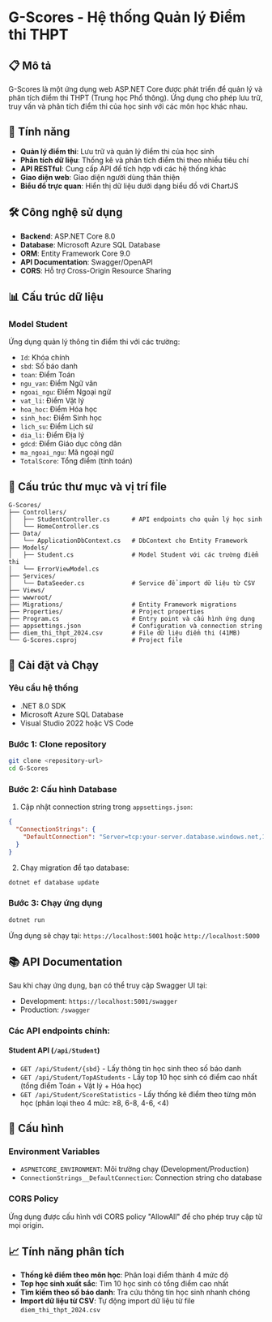 # G-Scores - Hệ thống Quản lý Điểm thi THPT

## 📋 Mô tả

G-Scores là một ứng dụng web ASP.NET Core được phát triển để quản lý và phân tích điểm thi THPT (Trung học Phổ thông). Ứng dụng cho phép lưu trữ, truy vấn và phân tích điểm thi của học sinh với các môn học khác nhau.

## 🚀 Tính năng

- **Quản lý điểm thi**: Lưu trữ và quản lý điểm thi của học sinh
- **Phân tích dữ liệu**: Thống kê và phân tích điểm thi theo nhiều tiêu chí
- **API RESTful**: Cung cấp API để tích hợp với các hệ thống khác
- **Giao diện web**: Giao diện người dùng thân thiện
- **Biểu đồ trực quan**: Hiển thị dữ liệu dưới dạng biểu đồ với ChartJS

## 🛠️ Công nghệ sử dụng

- **Backend**: ASP.NET Core 8.0
- **Database**: Microsoft Azure SQL Database
- **ORM**: Entity Framework Core 9.0
- **API Documentation**: Swagger/OpenAPI
- **CORS**: Hỗ trợ Cross-Origin Resource Sharing

## 📊 Cấu trúc dữ liệu

### Model Student
Ứng dụng quản lý thông tin điểm thi với các trường:
- `Id`: Khóa chính
- `sbd`: Số báo danh
- `toan`: Điểm Toán
- `ngu_van`: Điểm Ngữ văn
- `ngoai_ngu`: Điểm Ngoại ngữ
- `vat_li`: Điểm Vật lý
- `hoa_hoc`: Điểm Hóa học
- `sinh_hoc`: Điểm Sinh học
- `lich_su`: Điểm Lịch sử
- `dia_li`: Điểm Địa lý
- `gdcd`: Điểm Giáo dục công dân
- `ma_ngoai_ngu`: Mã ngoại ngữ
- `TotalScore`: Tổng điểm (tính toán)

## 📁 Cấu trúc thư mục và vị trí file

```
G-Scores/
├── Controllers/
│   ├── StudentController.cs      # API endpoints cho quản lý học sinh
│   └── HomeController.cs         
├── Data/
│   └── ApplicationDbContext.cs   # DbContext cho Entity Framework
├── Models/
│   ├── Student.cs                # Model Student với các trường điểm thi
│   └── ErrorViewModel.cs         
├── Services/
│   └── DataSeeder.cs             # Service để import dữ liệu từ CSV
├── Views/                        
├── wwwroot/                      
├── Migrations/                   # Entity Framework migrations
├── Properties/                   # Project properties
├── Program.cs                    # Entry point và cấu hình ứng dụng
├── appsettings.json              # Configuration và connection string
├── diem_thi_thpt_2024.csv        # File dữ liệu điểm thi (41MB)
└── G-Scores.csproj               # Project file
```

## 🚀 Cài đặt và Chạy

### Yêu cầu hệ thống
- .NET 8.0 SDK
- Microsoft Azure SQL Database
- Visual Studio 2022 hoặc VS Code

### Bước 1: Clone repository
```bash
git clone <repository-url>
cd G-Scores
```

### Bước 2: Cấu hình Database
1. Cập nhật connection string trong `appsettings.json`:
```json
{
  "ConnectionStrings": {
    "DefaultConnection": "Server=tcp:your-server.database.windows.net,1433;Database=your-database;User Id=your-username;Password=your-password;TrustServerCertificate=True;"
  }
}
```

2. Chạy migration để tạo database:
```bash
dotnet ef database update
```

### Bước 3: Chạy ứng dụng
```bash
dotnet run
```

Ứng dụng sẽ chạy tại: `https://localhost:5001` hoặc `http://localhost:5000`

## 📚 API Documentation

Sau khi chạy ứng dụng, bạn có thể truy cập Swagger UI tại:
- Development: `https://localhost:5001/swagger`
- Production: `/swagger`

### Các API endpoints chính:

#### Student API (`/api/Student`)
- `GET /api/Student/{sbd}` - Lấy thông tin học sinh theo số báo danh
- `GET /api/Student/TopAStudents` - Lấy top 10 học sinh có điểm cao nhất (tổng điểm Toán + Vật lý + Hóa học)
- `GET /api/Student/ScoreStatistics` - Lấy thống kê điểm theo từng môn học (phân loại theo 4 mức: ≥8, 6-8, 4-6, <4)


## 🔧 Cấu hình

### Environment Variables
- `ASPNETCORE_ENVIRONMENT`: Môi trường chạy (Development/Production)
- `ConnectionStrings__DefaultConnection`: Connection string cho database

### CORS Policy
Ứng dụng được cấu hình với CORS policy "AllowAll" để cho phép truy cập từ mọi origin.

## 📈 Tính năng phân tích

- **Thống kê điểm theo môn học**: Phân loại điểm thành 4 mức độ
- **Top học sinh xuất sắc**: Tìm 10 học sinh có tổng điểm cao nhất
- **Tìm kiếm theo số báo danh**: Tra cứu thông tin học sinh nhanh chóng
- **Import dữ liệu từ CSV**: Tự động import dữ liệu từ file `diem_thi_thpt_2024.csv`
